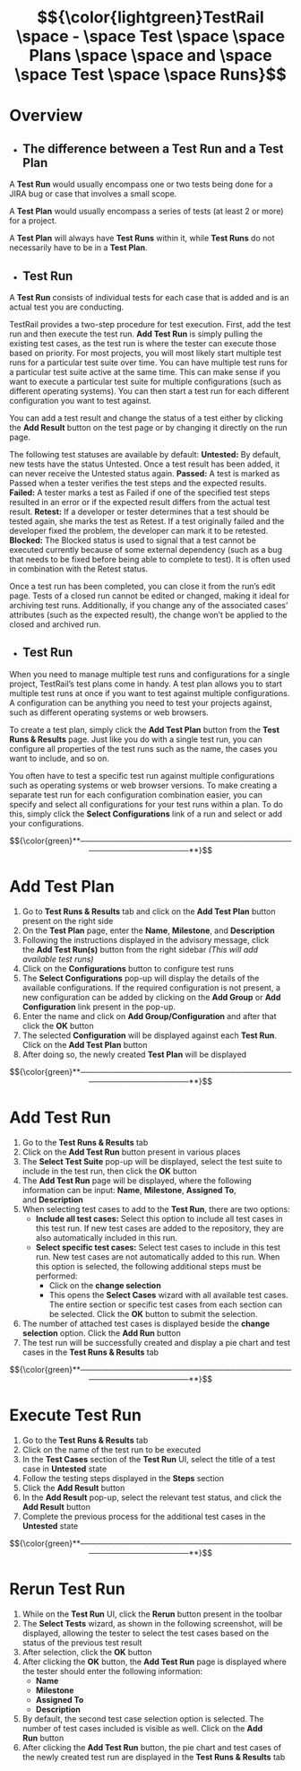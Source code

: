 # $${\color{lightgreen}TestRail \space -  \space Test \space \space Plans \space \space and \space \space Test \space \space Runs}$$

# Overview

- ## The difference between a Test Run and a Test Plan

A **Test Run** would usually encompass one or two tests being done for a JIRA bug or case that involves a small scope.

A **Test Plan** would usually encompass a series of tests (at least 2 or more) for a project.

A **Test Plan** will always have **Test Runs** within it, while **Test Runs** do not necessarily have to be in a **Test Plan**.

- ## Test Run

A **Test Run** consists of individual tests for each case that is added and is an actual test you are conducting.

TestRail provides a two-step procedure for test execution. First, add the test run and then execute the test run. **Add Test Run** is simply pulling the existing test cases, as the test run is where the tester can execute those based on priority. For most projects, you will most likely start multiple test runs for a particular test suite over time. You can have multiple test runs for a particular test suite active at the same time. This can make sense if you want to execute a particular test suite for multiple configurations (such as different operating systems). You can then start a test run for each different configuration you want to test against.

You can add a test result and change the status of a test either by clicking the **Add Result** button on the test page or by changing it directly on the run page.

The following test statuses are available by default:
**Untested:** By default, new tests have the status Untested. Once a test result has been added, it can never receive the Untested status again.
**Passed:** A test is marked as Passed when a tester verifies the test steps and the expected results.
**Failed:** A tester marks a test as Failed if one of the specified test steps resulted in an error or if the expected result differs from the actual test result.
**Retest:** If a developer or tester determines that a test should be tested again, she marks the test as Retest. If a test originally failed and the developer fixed the problem, the developer can mark it to be retested.
**Blocked:** The Blocked status is used to signal that a test cannot be executed currently because of some external dependency (such as a bug that needs to be fixed before being able to complete to test). It is often used in combination with the Retest status.

Once a test run has been completed, you can close it from the run’s edit page. Tests of a closed run cannot be edited or changed, making it ideal for archiving test runs. Additionally, if you change any of the associated cases’ attributes (such as the expected result), the change won’t be applied to the closed and archived run.

- ## Test Run

When you need to manage multiple test runs and configurations for a single project, TestRail’s test plans come in handy. A test plan allows you to start multiple test runs at once if you want to test against multiple configurations. A configuration can be anything you need to test your projects against, such as different operating systems or web browsers. 

To create a test plan, simply click the **Add Test Plan** button from the **Test Runs & Results** page. Just like you do with a single test run, you can configure all properties of the test runs such as the name, the cases you want to include, and so on.

You often have to test a specific test run against multiple configurations such as operating systems or web browser versions. To make creating a separate test run for each configuration combination easier, you can specify and select all configurations for your test runs within a plan. To do this, simply click the **Select Configurations** link of a run and select or add your configurations.

$${\color{green}**────────────────────────────────────────────────────────**}$$

# Add Test Plan

1. Go to **Test Runs & Results** tab and click on the **Add Test Plan** button present on the right side
2. On the **Test Plan** page, enter the **Name**, **Milestone**, and **Description**
3. Following the instructions displayed in the advisory message, click the **Add Test Run(s)** button from the right sidebar
*(This will add available test runs)*
4. Click on the **Configurations** button to configure test runs
5. The **Select Configurations** pop-up will display the details of the available configurations. If the required configuration is not present, a new configuration can be added by clicking on the **Add Group** or **Add Configuration** link present in the pop-up.
6. Enter the name and click on **Add Group/Configuration** and after that click the **OK** button
7. The selected **Configuration** will be displayed against each **Test Run**. Click on the **Add Test Plan** button
8. After doing so, the newly created **Test Plan** will be displayed

$${\color{green}**────────────────────────────────────────────────────────**}$$

# Add Test Run

1. Go to the **Test Runs & Results** tab
2. Click on the **Add Test Run** button present in various places
3. The **Select Test Suite** pop-up will be displayed, select the test suite to include in the test run, then click the **OK** button
4. The **Add Test Run** page will be displayed, where the following information can be input: **Name**, **Milestone**, **Assigned To**, and **Description**
5. When selecting test cases to add to the **Test Run**, there are two options:
    - **Include all test cases:** Select this option to include all test cases in this test run. If new test cases are added to the repository, they are also automatically included in this run. 
    - **Select specific test cases:** Select test cases to include in this test run. New test cases are not automatically added to this run. When this option is selected, the following additional steps must be performed:
      - Click on the **change selection**
      - This opens the **Select Cases** wizard with all available test cases. The entire section or specific test cases from each section can be selected. Click the **OK** button to submit the selection.
6. The number of attached test cases is displayed beside the **change selection** option. Click the **Add Run** button
7. The test run will be successfully created and display a pie chart and test cases in the **Test Runs & Results** tab

$${\color{green}**────────────────────────────────────────────────────────**}$$

# Execute Test Run

1. Go to the **Test Runs & Results** tab
2. Click on the name of the test run to be executed
3. In the **Test Cases** section of the **Test Run** UI, select the title of a test case in **Untested** state
4. Follow the testing steps displayed in the **Steps** section
5. Click the **Add Result** button
6. In the **Add Result** pop-up, select the relevant test status, and click the **Add Result** button
7. Complete the previous process for the additional test cases in the **Untested** state

$${\color{green}**────────────────────────────────────────────────────────**}$$

# Rerun Test Run

1. While on the **Test Run** UI, click the **Rerun** button present in the toolbar
2. The **Select Tests** wizard, as shown in the following screenshot, will be displayed, allowing the tester to select the test cases based on the status of the previous test result
3. After selection, click the **OK** button
4. After clicking the **OK** button, the **Add Test Run** page is displayed where the tester should enter the following information:
    - **Name**
    - **Milestone**
    - **Assigned To**
    - **Description**
5. By default, the second test case selection option is selected. The number of test cases included is visible as well. Click on the **Add Run** button
6. After clicking the **Add Test Run** button, the pie chart and test cases of the newly created test run are displayed in the **Test Runs & Results** tab





